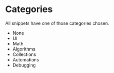 # Categories

All snippets have one of those categories chosen.

- None
- UI
- Math
- Algorithms
- Collections
- Automations
- Debugging